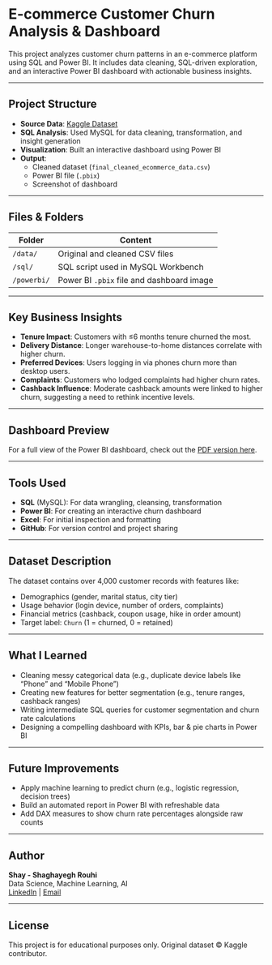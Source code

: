 # E-commerce Customer Churn Analysis & Dashboard

This project analyzes customer churn patterns in an e-commerce platform using SQL and Power BI. It includes data cleaning, SQL-driven exploration, and an interactive Power BI dashboard with actionable business insights.

---

## Project Structure

- **Source Data**: [Kaggle Dataset](https://www.kaggle.com/datasets/ankitverma2010/ecommerce-customer-churn-analysis-and-prediction/data)
- **SQL Analysis**: Used MySQL for data cleaning, transformation, and insight generation
- **Visualization**: Built an interactive dashboard using Power BI
- **Output**:
  - Cleaned dataset (`final_cleaned_ecommerce_data.csv`)
  - Power BI file (`.pbix`)
  - Screenshot of dashboard

---

## Files & Folders

| Folder        | Content                                   |
|---------------|--------------------------------------------|
| `/data/`      | Original and cleaned CSV files             |
| `/sql/`       | SQL script used in MySQL Workbench         |
| `/powerbi/`   | Power BI `.pbix` file and dashboard image  |

---

## Key Business Insights

- **Tenure Impact**: Customers with ≤6 months tenure churned the most.
- **Delivery Distance**: Longer warehouse-to-home distances correlate with higher churn.
- **Preferred Devices**: Users logging in via phones churn more than desktop users.
- **Complaints**: Customers who lodged complaints had higher churn rates.
- **Cashback Influence**: Moderate cashback amounts were linked to higher churn, suggesting a need to rethink incentive levels.

---

## Dashboard Preview
For a full view of the Power BI dashboard, check out the [PDF version here](./dashboard/ecommerce_churn_dashboard.pdf).



---

## Tools Used

- **SQL** (MySQL): For data wrangling, cleansing, transformation
- **Power BI**: For creating an interactive churn dashboard
- **Excel**: For initial inspection and formatting
- **GitHub**: For version control and project sharing

---

## Dataset Description

The dataset contains over 4,000 customer records with features like:
- Demographics (gender, marital status, city tier)
- Usage behavior (login device, number of orders, complaints)
- Financial metrics (cashback, coupon usage, hike in order amount)
- Target label: `Churn` (1 = churned, 0 = retained)

---

## What I Learned

- Cleaning messy categorical data (e.g., duplicate device labels like “Phone” and “Mobile Phone”)
- Creating new features for better segmentation (e.g., tenure ranges, cashback ranges)
- Writing intermediate SQL queries for customer segmentation and churn rate calculations
- Designing a compelling dashboard with KPIs, bar & pie charts in Power BI

---

## Future Improvements

- Apply machine learning to predict churn (e.g., logistic regression, decision trees)
- Build an automated report in Power BI with refreshable data
- Add DAX measures to show churn rate percentages alongside raw counts

---

## Author

**Shay - Shaghayegh Rouhi**  
Data Science, Machine Learning, AI  
[LinkedIn](https://www.linkedin.com/in/Shay-shaghayegh-rouhi-aba3892a1) | [Email](mailto:Shaghayegh.rouhi.sr@gmail.com)

---

## License

This project is for educational purposes only. Original dataset © Kaggle contributor.

